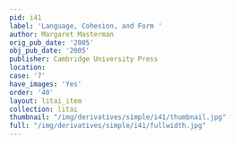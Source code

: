 ```yaml
---
pid: i41
label: 'Language, Cohesion, and Form '
author: Margaret Masterman
orig_pub_date: '2005'
obj_pub_date: '2005'
publisher: Cambridge University Press
location:
case: '7'
have_images: 'Yes'
order: '40'
layout: litai_item
collection: litai
thumbnail: "/img/derivatives/simple/i41/thumbnail.jpg"
full: "/img/derivatives/simple/i41/fullwidth.jpg"
---
```

